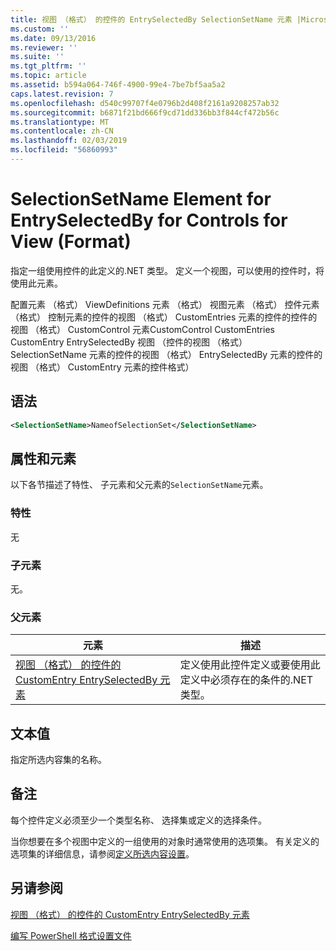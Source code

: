 ```yaml
---
title: 视图 （格式） 的控件的 EntrySelectedBy SelectionSetName 元素 |Microsoft Docs
ms.custom: ''
ms.date: 09/13/2016
ms.reviewer: ''
ms.suite: ''
ms.tgt_pltfrm: ''
ms.topic: article
ms.assetid: b594a064-746f-4900-99e4-7be7bf5aa5a2
caps.latest.revision: 7
ms.openlocfilehash: d540c99707f4e0796b2d408f2161a9208257ab32
ms.sourcegitcommit: b6871f21bd666f9cd71dd336bb3f844cf472b56c
ms.translationtype: MT
ms.contentlocale: zh-CN
ms.lasthandoff: 02/03/2019
ms.locfileid: "56860993"
---
```

# <a name="selectionsetname-element-for-entryselectedby-for-controls-for-view-format"></a>SelectionSetName Element for EntrySelectedBy for Controls for View (Format)

指定一组使用控件的此定义的.NET 类型。 定义一个视图，可以使用的控件时，将使用此元素。

配置元素 （格式） ViewDefinitions 元素 （格式） 视图元素 （格式） 控件元素 （格式） 控制元素的控件的视图 （格式） CustomEntries 元素的控件的控件的视图 （格式） CustomControl 元素CustomControl CustomEntries CustomEntry EntrySelectedBy 视图 （控件的视图 （格式） SelectionSetName 元素的控件的视图 （格式） EntrySelectedBy 元素的控件的视图 （格式） CustomEntry 元素的控件格式）

## <a name="syntax"></a>语法

```xml
<SelectionSetName>NameofSelectionSet</SelectionSetName>

```

## <a name="attributes-and-elements"></a>属性和元素

以下各节描述了特性、 子元素和父元素的`SelectionSetName`元素。

### <a name="attributes"></a>特性

无

### <a name="child-elements"></a>子元素

无。

### <a name="parent-elements"></a>父元素

|元素|描述|
|-------------|-----------------|
|[视图 （格式） 的控件的 CustomEntry EntrySelectedBy 元素](./entryselectedby-element-for-customentry-for-controls-for-view-format.md)|定义使用此控件定义或要使用此定义中必须存在的条件的.NET 类型。|

## <a name="text-value"></a>文本值

指定所选内容集的名称。

## <a name="remarks"></a>备注

每个控件定义必须至少一个类型名称、 选择集或定义的选择条件。

当你想要在多个视图中定义的一组使用的对象时通常使用的选项集。 有关定义的选项集的详细信息，请参阅[定义所选内容设置](./defining-selection-sets.md)。

## <a name="see-also"></a>另请参阅

[视图 （格式） 的控件的 CustomEntry EntrySelectedBy 元素](./entryselectedby-element-for-customentry-for-controls-for-view-format.md)

[编写 PowerShell 格式设置文件](./writing-a-powershell-formatting-file.md)
